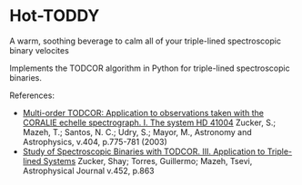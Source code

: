 # Hot-TODDY
A warm, soothing beverage to calm all of your triple-lined spectroscopic binary velocites

Implements the TODCOR algorithm in Python for triple-lined spectroscopic binaries.

References:

* [Multi-order TODCOR: Application to observations taken with the CORALIE echelle spectrograph. I. The system HD 41004](http://adsabs.harvard.edu/abs/2003A%26A...404..775Z) Zucker, S.; Mazeh, T.; Santos, N. C.; Udry, S.; Mayor, M., Astronomy and Astrophysics, v.404, p.775-781 (2003)
* [
Study of Spectroscopic Binaries with TODCOR. III. Application to Triple-lined Systems](http://adsabs.harvard.edu/abs/1995ApJ...452..863Z) Zucker, Shay; Torres, Guillermo; Mazeh, Tsevi, Astrophysical Journal v.452, p.863
